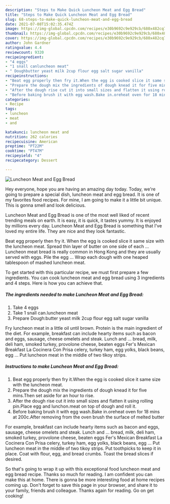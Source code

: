 ```yaml
---
description: "Steps to Make Quick Luncheon Meat and Egg Bread"
title: "Steps to Make Quick Luncheon Meat and Egg Bread"
slug: 68-steps-to-make-quick-luncheon-meat-and-egg-bread
date: 2021-07-08T15:02:35.474Z
image: https://img-global.cpcdn.com/recipes/e30b9692c9e929cb/680x482cq70/luncheon-meat-and-egg-bread-recipe-main-photo.jpg
thumbnail: https://img-global.cpcdn.com/recipes/e30b9692c9e929cb/680x482cq70/luncheon-meat-and-egg-bread-recipe-main-photo.jpg
cover: https://img-global.cpcdn.com/recipes/e30b9692c9e929cb/680x482cq70/luncheon-meat-and-egg-bread-recipe-main-photo.jpg
author: John Gardner
ratingvalue: 4.4
reviewcount: 9320
recipeingredient:
- "4 eggs"
- "1 snall canluncheon meat"
- " Doughbutter yeast milk 2cup flour egg salt sugar vanilla"
recipeinstructions:
- "Beat egg properly then fry it.When the egg is cooked slice it same size with the luncheon meat."
- "Prepare the dough mix the ingredients of dough knead it for five mins.Then set aside for an hour to rise."
- "After the dough rise cut it into small sizes and flatten it using rolling pin.Place egg and lunchon.meat on top of dough and roll it."
- "Before baking brush it with egg wash.Bake in.oreheat oven for 18 mins at 200c.After removing from the oven brush the surface of melted butter"
categories:
- Recipe
tags:
- luncheon
- meat
- and

katakunci: luncheon meat and 
nutrition: 262 calories
recipecuisine: American
preptime: "PT22M"
cooktime: "PT47M"
recipeyield: "4"
recipecategory: Dessert

---
```



![Luncheon Meat and Egg Bread](https://img-global.cpcdn.com/recipes/e30b9692c9e929cb/680x482cq70/luncheon-meat-and-egg-bread-recipe-main-photo.jpg)

Hey everyone, hope you are having an amazing day today. Today, we're going to prepare a special dish, luncheon meat and egg bread. It is one of my favorites food recipes. For mine, I am going to make it a little bit unique. This is gonna smell and look delicious.

Luncheon Meat and Egg Bread is one of the most well liked of recent trending meals on earth. It is easy, it is quick, it tastes yummy. It is enjoyed by millions every day. Luncheon Meat and Egg Bread is something that I've loved my entire life. They are nice and they look fantastic.

Beat egg properly then fry it. When the egg is cooked slice it same size with the luncheon meat. Spread thin layer of butter on one side of each … Luncheon meat bread is really common in Hong Kong and they are usually served with eggs. Pile the egg … Wrap each dough with one heaped tablespoon of mashed luncheon meat.


To get started with this particular recipe, we must first prepare a few ingredients. You can cook luncheon meat and egg bread using 3 ingredients and 4 steps. Here is how you can achieve that.

<!--inarticleads1-->

##### The ingredients needed to make Luncheon Meat and Egg Bread:

1. Take 4 eggs
1. Take 1 snall can.luncheon meat
1. Prepare  Dough:butter yeast milk 2cup flour egg salt sugar vanilla


Fry luncheon meat in a little oil until brown. Protein is the main ingredient of the diet. For example, breakfast can include hearty items such as bacon and eggs, sausage, cheese omelets and steak. Lunch and … bread, milk, deli ham, smoked turkey, provolone cheese, beaten eggs Fer&#39;s Mexican Breakfast La Cocinera Con Prisa celery, turkey ham, egg yolks, black beans, egg … Put luncheon meat in the middle of two tikoy strips. 

<!--inarticleads2-->

##### Instructions to make Luncheon Meat and Egg Bread:

1. Beat egg properly then fry it.When the egg is cooked slice it same size with the luncheon meat.
1. Prepare the dough mix the ingredients of dough knead it for five mins.Then set aside for an hour to rise.
1. After the dough rise cut it into small sizes and flatten it using rolling pin.Place egg and lunchon.meat on top of dough and roll it.
1. Before baking brush it with egg wash.Bake in.oreheat oven for 18 mins at 200c.After removing from the oven brush the surface of melted butter


For example, breakfast can include hearty items such as bacon and eggs, sausage, cheese omelets and steak. Lunch and … bread, milk, deli ham, smoked turkey, provolone cheese, beaten eggs Fer&#39;s Mexican Breakfast La Cocinera Con Prisa celery, turkey ham, egg yolks, black beans, egg … Put luncheon meat in the middle of two tikoy strips. Put toothpicks to keep it in place. Coat with flour, egg, and bread crumbs. Toast the bread slices if desired. 

So that's going to wrap it up with this exceptional food luncheon meat and egg bread recipe. Thanks so much for reading. I am confident you can make this at home. There is gonna be more interesting food at home recipes coming up. Don't forget to save this page in your browser, and share it to your family, friends and colleague. Thanks again for reading. Go on get cooking!
